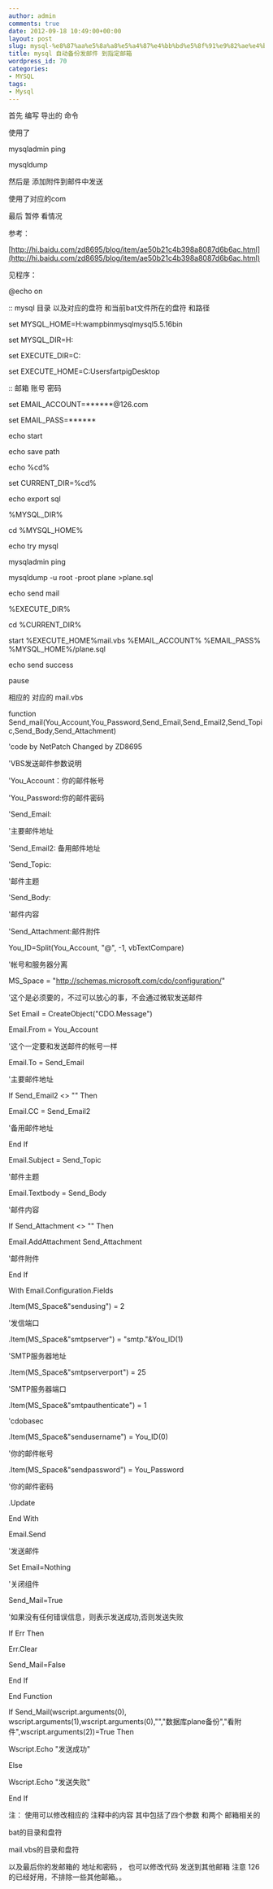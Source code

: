 ```yaml
---
author: admin
comments: true
date: 2012-09-18 10:49:00+00:00
layout: post
slug: mysql-%e8%87%aa%e5%8a%a8%e5%a4%87%e4%bb%bd%e5%8f%91%e9%82%ae%e4%bb%b6-%e5%88%b0%e6%8c%87%e5%ae%9a%e9%82%ae%e7%ae%b1
title: mysql 自动备份发邮件 到指定邮箱
wordpress_id: 70
categories:
- MYSQL
tags:
- Mysql
---
```






首先 编写 导出的 命令




使用了




mysqladmin ping




mysqldump







然后是 添加附件到邮件中发送




使用了对应的com







最后 暂停 看情况







参考：




[http://hi.baidu.com/zd8695/blog/item/ae50b21c4b398a8087d6b6ac.html](http://hi.baidu.com/zd8695/blog/item/ae50b21c4b398a8087d6b6ac.html)




见程序：




@echo on  

:: mysql 目录 以及对应的盘符 和当前bat文件所在的盘符 和路径  

set MYSQL_HOME=H:wampbinmysqlmysql5.5.16bin  

set MYSQL_DIR=H:  

set EXECUTE_DIR=C:  

set EXECUTE_HOME=C:UsersfartpigDesktop




:: 邮箱 账号 密码  

set EMAIL_ACCOUNT=******@126.com  

set EMAIL_PASS=******




  

echo start










echo save path




echo %cd%  

set CURRENT_DIR=%cd%




echo export sql  

%MYSQL_DIR%  

cd %MYSQL_HOME%




echo try mysql  

mysqladmin ping




mysqldump -u root -proot plane >plane.sql




  

echo send mail  

%EXECUTE_DIR%  

cd %CURRENT_DIR%  

start %EXECUTE_HOME%mail.vbs %EMAIL_ACCOUNT% %EMAIL_PASS% %MYSQL_HOME%/plane.sql




echo send success  

pause







相应的 对应的 mail.vbs







function Send_mail(You_Account,You_Password,Send_Email,Send_Email2,Send_Topic,Send_Body,Send_Attachment)   

'code by NetPatch Changed by ZD8695  

'VBS发送邮件参数说明   

'You_Account：你的邮件帐号   

'You_Password:你的邮件密码   

'Send_Email:   

'主要邮件地址   

'Send_Email2: 备用邮件地址   

'Send_Topic:   

'邮件主题   

'Send_Body:   

'邮件内容   

'Send_Attachment:邮件附件   

You_ID=Split(You_Account, "@", -1, vbTextCompare)   

'帐号和服务器分离   

MS_Space = "http://schemas.microsoft.com/cdo/configuration/"   

'这个是必须要的，不过可以放心的事，不会通过微软发送邮件   

Set Email = CreateObject("CDO.Message")   

Email.From = You_Account   

'这个一定要和发送邮件的帐号一样   

Email.To = Send_Email   

'主要邮件地址   

If Send_Email2 <> "" Then   

Email.CC = Send_Email2   

'备用邮件地址   

End If   

Email.Subject = Send_Topic   

'邮件主题   

Email.Textbody = Send_Body   

'邮件内容   

If Send_Attachment <> "" Then   

Email.AddAttachment Send_Attachment   

'邮件附件   

End If   

With Email.Configuration.Fields   

.Item(MS_Space&"sendusing") = 2   

'发信端口   

.Item(MS_Space&"smtpserver") = "smtp."&You_ID(1)   

'SMTP服务器地址   

.Item(MS_Space&"smtpserverport") = 25   

'SMTP服务器端口   

.Item(MS_Space&"smtpauthenticate") = 1   

'cdobasec   

.Item(MS_Space&"sendusername") = You_ID(0)   

'你的邮件帐号   

.Item(MS_Space&"sendpassword") = You_Password   

'你的邮件密码   

.Update   

End With   

Email.Send   

'发送邮件   

Set Email=Nothing   

'关闭组件   

Send_Mail=True   

'如果没有任何错误信息，则表示发送成功,否则发送失败   

If Err Then   

Err.Clear   

Send_Mail=False   

End If   

End Function




  

If Send_Mail(wscript.arguments(0), wscript.arguments(1),wscript.arguments(0),"","数据库plane备份","看附件",wscript.arguments(2))=True Then   

Wscript.Echo "发送成功"   

Else   

Wscript.Echo "发送失败"   

End If













注： 使用可以修改相应的 注释中的内容 其中包括了四个参数 和两个 邮箱相关的




bat的目录和盘符




mail.vbs的目录和盘符







以及最后你的发邮箱的 地址和密码 ， 也可以修改代码 发送到其他邮箱 注意 126的已经好用，不排除一些其他邮箱。。



